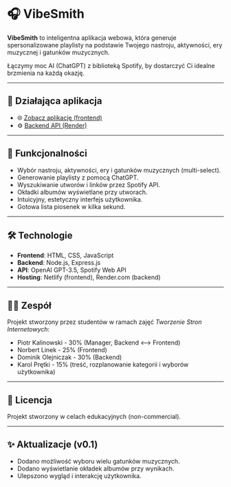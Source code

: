 # 🎧 VibeSmith

**VibeSmith** to inteligentna aplikacja webowa, która generuje spersonalizowane playlisty na podstawie Twojego nastroju, aktywności, ery muzycznej i gatunków muzycznych.

Łączymy moc AI (ChatGPT) z biblioteką Spotify, by dostarczyć Ci idealne brzmienia na każdą okazję.

---

## 🔗 Działająca aplikacja

- 🌐 [Zobacz aplikację (frontend)](https://vibesmith.netlify.app)
- ⚙️ [Backend API (Render)](https://vibesmith-backend.onrender.com)

---

## 🚀 Funkcjonalności

- Wybór nastroju, aktywności, ery i gatunków muzycznych (multi-select).
- Generowanie playlisty z pomocą ChatGPT.
- Wyszukiwanie utworów i linków przez Spotify API.
- Okładki albumów wyświetlane przy utworach.
- Intuicyjny, estetyczny interfejs użytkownika.
- Gotowa lista piosenek w kilka sekund.

---

## 🛠️ Technologie

- **Frontend**: HTML, CSS, JavaScript
- **Backend**: Node.js, Express.js
- **API**: OpenAI GPT-3.5, Spotify Web API
- **Hosting**: Netlify (frontend), Render.com (backend)

---

## 👨‍💻 Zespół

Projekt stworzony przez studentów w ramach zajęć *Tworzenie Stron Internetowych*:

- Piotr Kalinowski - 30% (Manager, Backend <--> Frontend)
- Norbert Linek - 25% (Frontend)
- Dominik Olejniczak - 30% (Backend)
- Karol Prętki - 15% (treść, rozplanowanie kategorii i wyborów użytkownika)

---

## 📄 Licencja

Projekt stworzony w celach edukacyjnych (non-commercial).

---

## ✨ Aktualizacje (v0.1)

- Dodano możliwość wyboru wielu gatunków muzycznych.
- Dodano wyświetlanie okładek albumów przy wynikach.
- Ulepszono wygląd i interakcję użytkownika.
